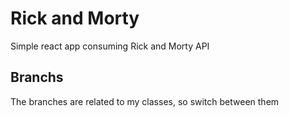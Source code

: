 # Rick and Morty

Simple react app consuming Rick and Morty API

## Branchs

The branches are related to my classes, so switch between them